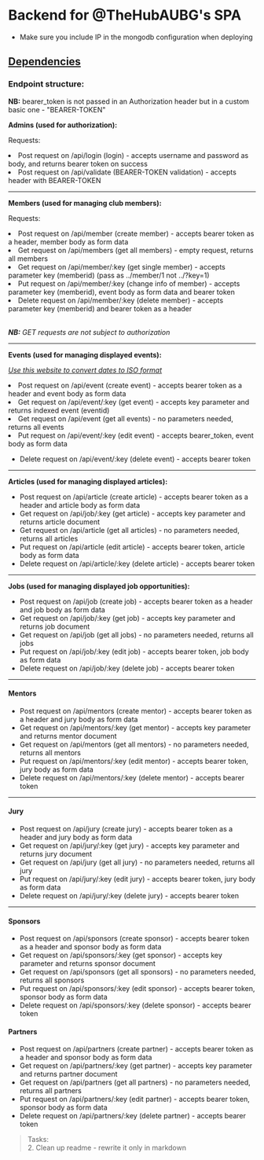 # Backend for @TheHubAUBG's SPA

* Make sure you include IP in the mongodb configuration when deploying

<a href="https://github.com/asynchroza/Hub-Website-Backend/blob/main/go.mod"> Dependencies </a>
---
### Endpoint structure:

<p><strong>NB:</strong> bearer_token is not passed in an Authorization header but in a custom basic one - "BEARER-TOKEN" </p>
<p><strong>Admins (used for authorization): </p></strong>
<p>Requests: </p> 
<li> Post request on /api/login (login) - accepts username and password as body, and returns bearer token on success </li>
<li> Post request on /api/validate (BEARER-TOKEN validation) - accepts header with BEARER-TOKEN </li>
<hr/>
<p><strong>Members (used for managing club members):</p></strong>
<p>Requests:</p>
<li> Post request on /api/member (create member) - accepts bearer token as a header, member body as form data </li>
<li> Get request on /api/members (get all members) - empty request, returns all members </li>
<li> Get request on /api/member/:key (get single member) - accepts parameter key (memberid) (pass as ../member/1 not ../?key=1)</li>
<li> Put request on /api/member/:key (change info of member) - accepts parameter key (memberid), event body as form data and bearer token</li>
<li> Delete request on /api/member/:key (delete member) - accepts parameter key (memberid) and bearer token as a header</li>
<br>
<p><em><strong>NB:</strong> GET requests are not subject to authorization</em></p>
<hr/>
<p><strong>Events (used for managing displayed events): </p></strong>
<p><em><a href="http://www.timestamp-converter.com/">Use this website to convert dates to ISO format</a></em></p>
<li> Post request on /api/event (create event) - accepts bearer token as a header and event body as form data</li>
<li> Get request on /api/event/:key (get event) - accepts key parameter and returns indexed event (eventid) </li>
<li> Get request on /api/event (get all events) - no parameters needed, returns all events </li>
<li> Put request on /api/event/:key (edit event) - accepts bearer_token, event body as form data </li>

* Delete request on /api/event/:key (delete event) - accepts bearer token

<hr/>
<p><strong>Articles (used for managing displayed articles): </p></strong>

* Post request on /api/article (create article) - accepts bearer token as a header and article body as form data
* Get request on /api/job/:key (get article) - accepts key parameter and returns article document
* Get request on /api/article (get all articles) - no parameters needed, returns all articles
* Put request on /api/article (edit article) - accepts bearer token, article body as form data
* Delete request on /api/article/:key (delete article) - accepts bearer token

<hr/>
<p><strong>Jobs (used for managing displayed job opportunities): </p></strong>

* Post request on /api/job (create job) - accepts bearer token as a header and job body as form data
* Get request on /api/job/:key (get job) - accepts key parameter and returns job document
* Get request on /api/job (get all jobs) - no parameters needed, returns all jobs
* Put request on /api/job/:key (edit job) - accepts bearer token, job body as form data
* Delete request on /api/job/:key (delete job) - accepts bearer token

<hr/>

#### Mentors

* Post request on /api/mentors (create mentor) - accepts bearer token as a header and jury body as form data
* Get request on /api/mentors/:key (get mentor) - accepts key parameter and returns mentor document
* Get request on /api/mentors (get all mentors) - no parameters needed, returns all mentors
* Put request on /api/mentors/:key (edit mentor) - accepts bearer token, jury body as form data
* Delete request on /api/mentors/:key (delete mentor) - accepts bearer token

<hr/>


#### Jury

* Post request on /api/jury (create jury) - accepts bearer token as a header and jury body as form data
* Get request on /api/jury/:key (get jury) - accepts key parameter and returns jury document
* Get request on /api/jury (get all jury) - no parameters needed, returns all jury
* Put request on /api/jury/:key (edit jury) - accepts bearer token, jury body as form data
* Delete request on /api/jury/:key (delete jury) - accepts bearer token

<hr/>

#### Sponsors

* Post request on /api/sponsors (create sponsor) - accepts bearer token as a header and sponsor body as form data
* Get request on /api/sponsors/:key (get sponsor) - accepts key parameter and returns sponsor document
* Get request on /api/sponsors (get all sponsors) - no parameters needed, returns all sponsors
* Put request on /api/sponsors/:key (edit sponsor) - accepts bearer token, sponsor body as form data
* Delete request on /api/sponsors/:key (delete sponsor) - accepts bearer token


#### Partners

* Post request on /api/partners (create partner) - accepts bearer token as a header and sponsor body as form data
* Get request on /api/partners/:key (get partner) - accepts key parameter and returns partner document
* Get request on /api/partners (get all partners) - no parameters needed, returns all partners
* Put request on /api/partners/:key (edit partner) - accepts bearer token, sponsor body as form data
* Delete request on /api/partners/:key (delete partner) - accepts bearer token



> Tasks:  
> 2. Clean up readme - rewrite it only in markdown  
